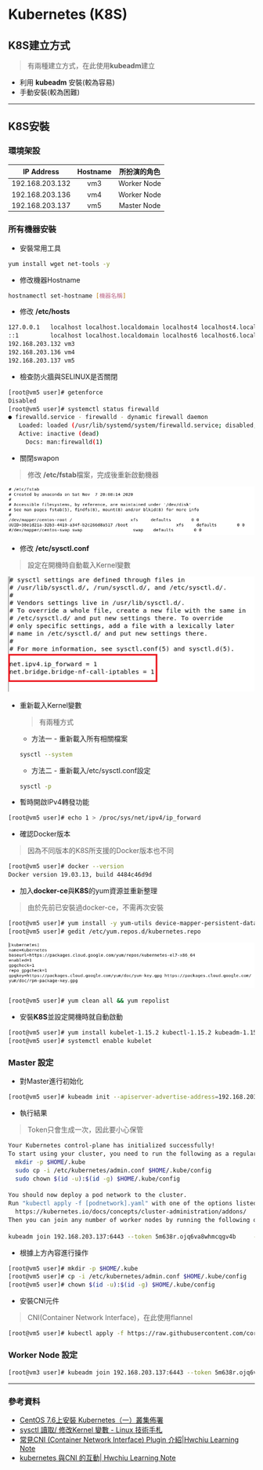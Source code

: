 # Kubernetes (K8S)

## K8S建立方式
> 有兩種建立方式，在此使用**kubeadm**建立
* 利用 **kubeadm** 安裝(較為容易)
* 手動安裝(較為困難)
---
## K8S安裝
### 環境架設
|IP Address|Hostname|所扮演的角色|
|:----:|:----:|:----:|
|192.168.203.132|vm3|Worker Node|
|192.168.203.136|vm4|Worker Node|
|192.168.203.137|vm5|Master Node|

### 所有機器安裝

* 安裝常用工具

```sh
yum install wget net-tools -y
```

* 修改機器Hostname

```sh
hostnamectl set-hostname [機器名稱]
```

* 修改 **/etc/hosts**

```sh
127.0.0.1   localhost localhost.localdomain localhost4 localhost4.localdomain4
::1         localhost localhost.localdomain localhost6 localhost6.localdomain6
192.168.203.132 vm3
192.168.203.136 vm4
192.168.203.137 vm5
```

* 檢查防火牆與SELINUX是否關閉

```sh
[root@vm5 user]# getenforce
Disabled
[root@vm5 user]# systemctl status firewalld
● firewalld.service - firewalld - dynamic firewall daemon
   Loaded: loaded (/usr/lib/systemd/system/firewalld.service; disabled; vendor preset: enabled)
   Active: inactive (dead)
     Docs: man:firewalld(1)
```

* 關閉swapon
> 修改 **/etc/fstab**檔案，完成後重新啟動機器

![1201-01](./20201201/1201-01.png)

* 修改 **/etc/sysctl.conf**
>設定在開機時自動載入Kernel變數

![1201-02](./20201201/1201-02.png)

* 重新載入Kernel變數
    > 有兩種方式
    * 方法一 - 重新載入所有相關檔案
    ```sh
    sysctl --system
    ```

    * 方法二 -  重新載入/etc/sysctl.conf設定
    ```sh
    sysctl -p
    ```

* 暫時開啟IPv4轉發功能

```sh
[root@vm5 user]# echo 1 > /proc/sys/net/ipv4/ip_forward
```

* 確認Docker版本
> 因為不同版本的K8S所支援的Docker版本也不同

```sh
[root@vm5 user]# docker --version
Docker version 19.03.13, build 4484c46d9d
```

* 加入**docker-ce**與**K8S**的yum資源並重新整理
>由於先前已安裝過docker-ce，不需再次安裝

```sh
[root@vm5 user]# yum install -y yum-utils device-mapper-persistent-data lvm2
[root@vm5 user]# gedit /etc/yum.repos.d/kubernetes.repo
```
![1201-03](./20201201/1201-03.png)
```sh
[root@vm5 user]# yum clean all && yum repolist
```

* 安裝**K8S**並設定開機時就自動啟動

```sh
[root@vm5 user]# yum install kubelet-1.15.2 kubectl-1.15.2 kubeadm-1.15.2 --nogpgcheck --disableexcludes=kubernetes
[root@vm5 user]# systemctl enable kubelet
```
### Master 設定
* 對Master進行初始化
```sh
[root@vm5 user]# kubeadm init --apiserver-advertise-address=192.168.203.137 --pod-network-cidr=10.244.0.0/16 --service-cidr=10.96.0.0/12 --kubernetes-version=v1.15.2 --cri-socket="/var/run/dockershim.sock"
```

* 執行結果
>Token只會生成一次，因此要小心保管

```sh
Your Kubernetes control-plane has initialized successfully!
To start using your cluster, you need to run the following as a regular user:
  mkdir -p $HOME/.kube
  sudo cp -i /etc/kubernetes/admin.conf $HOME/.kube/config
  sudo chown $(id -u):$(id -g) $HOME/.kube/config

You should now deploy a pod network to the cluster.
Run "kubectl apply -f [podnetwork].yaml" with one of the options listed at:
  https://kubernetes.io/docs/concepts/cluster-administration/addons/
Then you can join any number of worker nodes by running the following on each as root:

kubeadm join 192.168.203.137:6443 --token 5m638r.ojq6va8whmcqgv4b     --discovery-token-ca-cert-hash sha256:267593169f632e44c1921038312754910ede1546fd094493a8c83bcc137d214b
```

* 根據上方內容進行操作

```sh
[root@vm5 user]# mkdir -p $HOME/.kube
[root@vm5 user]# cp -i /etc/kubernetes/admin.conf $HOME/.kube/config
[root@vm5 user]# chown $(id -u):$(id -g) $HOME/.kube/config
```

* 安裝CNI元件
> CNI(Container Network Interface)，在此使用flannel

```sh
[root@vm5 user]# kubectl apply -f https://raw.githubusercontent.com/coreos/flannel/master/Documentation/kube-flannel.yml
```
### Worker Node 設定
```sh
[root@vm3 user]# kubeadm join 192.168.203.137:6443 --token 5m638r.ojq6va8whmcqgv4b     --discovery-token-ca-cert-hash sha256:267593169f632e44c1921038312754910ede1546fd094493a8c83bcc137d214b
```
---
### 參考資料
* [CentOS 7.6上安裝 Kubernetes（一）叢集佈署](https://blog.tomy168.com/2019/08/centos-76-kubernetes.html)
* [sysctl 讀取/ 修改Kernel 變數 - Linux 技術手札](https://www.opencli.com/linux/sysctl-read-modify-kernel-var)
* [常見CNI (Container Network Interface) Plugin 介紹|Hwchiu Learning Note](https://www.hwchiu.com/cni-compare.html)
* [kubernetes 與CNI 的互動| Hwchiu Learning Note](https://www.hwchiu.com/kubernetes-cni.html)